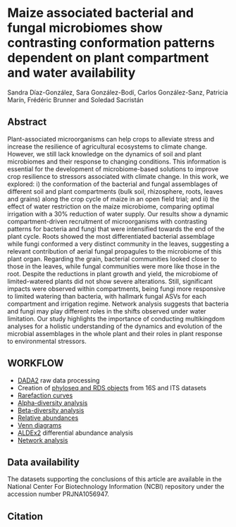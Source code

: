# Maize associated bacterial and fungal microbiomes show contrasting conformation patterns dependent on plant compartment and water availability
Sandra Díaz-González, Sara González-Bodí, Carlos González-Sanz, Patricia Marín, Frédéric Brunner and Soledad Sacristán

## Abstract
Plant-associated microorganisms can help crops to alleviate stress and increase the resilience of agricultural ecosystems to climate change. However, we still lack knowledge on the dynamics of soil and plant microbiomes and their response to changing conditions. This information is essential for the development of microbiome-based solutions to improve crop resilience to stressors associated with climate change. In this work, we explored: i) the conformation of the bacterial and fungal assemblages of different soil and plant compartments (bulk soil, rhizosphere, roots, leaves and grains) along the crop cycle of maize in an open field trial; and ii) the effect of water restriction on the maize microbiome, comparing optimal irrigation with a 30% reduction of water supply. Our results show a dynamic compartment-driven recruitment of microorganisms with contrasting patterns for bacteria and fungi that were intensified towards the end of the plant cycle. Roots showed the most differentiated bacterial assemblage while fungi conformed a very distinct community in the leaves, suggesting a relevant contribution of aerial fungal propagules to the microbiome of this plant organ. Regarding the grain, bacterial communities looked closer to those in the leaves, while fungal communities were more like those in the root. Despite the reductions in plant growth and yield, the microbiome of limited-watered plants did not show severe alterations. Still, significant impacts were observed within compartments, being fungi more responsive to limited watering than bacteria, with hallmark fungal ASVs for each compartment and irrigation regime. Network analysis suggests that bacteria and fungi may play different roles in the shifts observed under water limitation. Our study highlights the importance of conducting multikingdom analyses for a holistic understanding of the dynamics and evolution of the microbial assemblages in the whole plant and their roles in plant response to environmental stressors.

## WORKFLOW
- [DADA2](https://github.com/sandradiazg/maize_microbiome/tree/main/DADA2) raw data processing
- Creation of [phyloseq and RDS objects](https://github.com/sandradiazg/maize_microbiome/tree/main/Phyloseq%20objects) from 16S and ITS datasets
- [Rarefaction curves](https://github.com/sandradiazg/maize_microbiome/tree/main/Rarefaction)
- [Alpha-diversity analysis](https://github.com/sandradiazg/maize_microbiome/tree/main/alpha-diversity/ "Abrir enlace en una pestaña nueva")
- [Beta-diversity analysis](https://github.com/sandradiazg/maize_microbiome/tree/main/beta-diversity)
- [Relative abundances](https://github.com/sandradiazg/maize_microbiome/tree/main/Relative%20abundances)
- [Venn diagrams](https://github.com/sandradiazg/maize_microbiome/tree/main/Venn%20diagrams)
- [ALDEx2](https://github.com/sandradiazg/maize_microbiome/tree/main/ALDEx2) differential abundance analysis
- [Network analysis](https://github.com/sandradiazg/maize_microbiome/tree/main/networks)

## Data availability 
The datasets supporting the conclusions of this article are available in the National Center For Biotechnology Information (NCBI) repository under the accession number PRJNA1056947. 

## Citation

